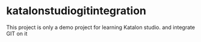 # katalonstudiogitintegration
This project is only a demo project for learning Katalon studio. and integrate GIT on it
